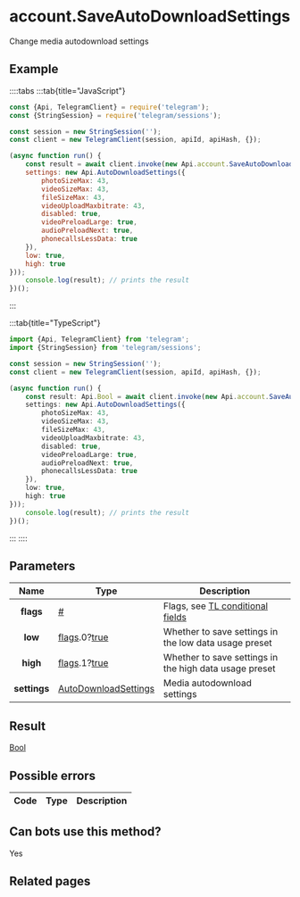 # account.SaveAutoDownloadSettings

Change media autodownload settings



## Example

::::tabs
:::tab{title="JavaScript"}
```js
const {Api, TelegramClient} = require('telegram');
const {StringSession} = require('telegram/sessions');

const session = new StringSession('');
const client = new TelegramClient(session, apiId, apiHash, {});

(async function run() {
    const result = await client.invoke(new Api.account.SaveAutoDownloadSettings({
    settings: new Api.AutoDownloadSettings({
        photoSizeMax: 43,
        videoSizeMax: 43,
        fileSizeMax: 43,
        videoUploadMaxbitrate: 43,
        disabled: true,
        videoPreloadLarge: true,
        audioPreloadNext: true,
        phonecallsLessData: true
    }),
    low: true,
    high: true
}));
    console.log(result); // prints the result
})();
```
:::

:::tab{title="TypeScript"}
```ts
import {Api, TelegramClient} from 'telegram';
import {StringSession} from 'telegram/sessions';

const session = new StringSession('');
const client = new TelegramClient(session, apiId, apiHash, {});

(async function run() {
    const result: Api.Bool = await client.invoke(new Api.account.SaveAutoDownloadSettings({
    settings: new Api.AutoDownloadSettings({
        photoSizeMax: 43,
        videoSizeMax: 43,
        fileSizeMax: 43,
        videoUploadMaxbitrate: 43,
        disabled: true,
        videoPreloadLarge: true,
        audioPreloadNext: true,
        phonecallsLessData: true
    }),
    low: true,
    high: true
}));
    console.log(result); // prints the result
})();
```
:::
::::



## Parameters

| Name | Type | Description |
| :--: | ---- | ----------- |
| **flags** | [#](https://core.telegram.org/type/%23) | Flags, see [TL conditional fields](https://core.telegram.org/mtproto/TL-combinators#conditional-fields) 
| **low** | [flags](https://core.telegram.org/mtproto/TL-combinators#conditional-fields).0?[true](https://core.telegram.org/constructor/true) | Whether to save settings in the low data usage preset 
| **high** | [flags](https://core.telegram.org/mtproto/TL-combinators#conditional-fields).1?[true](https://core.telegram.org/constructor/true) | Whether to save settings in the high data usage preset 
| **settings** | [AutoDownloadSettings](https://core.telegram.org/type/AutoDownloadSettings) | Media autodownload settings 


## Result

[Bool](https://core.telegram.org/type/Bool)



## Possible errors

| Code | Type | Description |
| :--: | ---- | ----------- |


## Can bots use this method?

Yes

## Related pages


